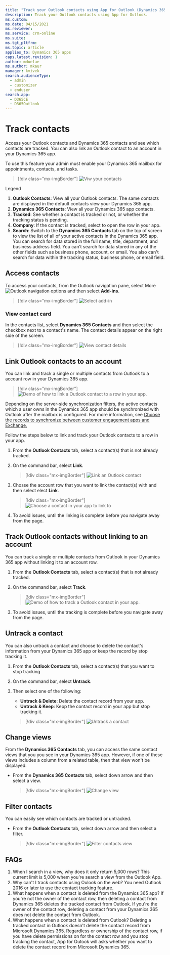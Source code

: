 ```yaml
---
title: "Track your Outlook contacts using App for Outlook (Dynamics 365 apps) | MicrosoftDocs"
description: Track your Outlook contacts using App for Outlook.
ms.custom: 
ms.date: 04/15/2021
ms.reviewer: 
ms.service: crm-online
ms.suite: 
ms.tgt_pltfrm: 
ms.topic: article
applies_to: Dynamics 365 apps
caps.latest.revision: 1
author: mduelae
ms.author: mkaur
manager: kvivek
search.audienceType: 
  - admin
  - customizer
  - enduser
search.app: 
  - D365CE
  - D365Outlook
---
```


# Track contacts

Access your Outlook contacts and Dynamics 365 contacts and see which contacts are tracked. You can also link an Outlook contact to an account in your Dynamics 365 app.

To use this feature your admin must enable your Dynamics 365 mailbox for appointments, contacts, and tasks. 


   > [!div class="mx-imgBorder"] 
   > ![Viw your contacts](../media/all-contacts.png)  
 
Legend
1. **Outlook Contacts**: View all your Outlook contacts. The same contacts are displayed in the default contacts view your Dynamics 365 app.
2. **Dynamics 365 Contacts**: View all your Dynamics 365 app contacts.
3. **Tracked**: See whether a contact is tracked or not, or whether the tracking status is pending.
4. **Company**: If the contact is tracked, select to open the row in your app.
5. **Search**: Switch to the **Dynamics 365 Contacts** tab on the top of screen to view the list of all of your active contacts in the Dynamics 365 app. You can search for data stored in the full name, title, department, and business address field. You can’t search for data stored in any of the other fields such as business phone, account, or email. You also can't search for data within the tracking status, business phone, or email field.

## Access contacts

To access your contacts, from the Outlook navigation pane, select More ![Outlook navigation options](../media/outlook-nav-options.png) and then select **Add-ins**.

   > [!div class="mx-imgBorder"] 
   > ![Select add-in](../media/access-add-in.png)  


### View contact card

In the contacts list, select **Dynamics 365 Contacts** and then select the checkbox next to a contact's name. The contact details appear on the right side of the screen.

   > [!div class="mx-imgBorder"] 
   > ![View contact details](../media/view-contact-details.png)  


## Link Outlook contacts to an account 

You can link and track a single or multiple contacts from Outlook to a account row in your Dynamics 365 app. 

   > [!div class="mx-imgBorder"] 
   > ![Demo of how to link a Outlook contact to a row in your app.](../media/link-outlook-contact-3.gif) 

Depending on the server-side synchronization filters, the active contacts which a user owns in the Dynamics 365 app should be synchronized with Outlook after the mailbox is configured. For more information, see [Choose the records to synchronize between customer engagement apps and Exchange](/power-platform/admin/choose-records-synchronize-dynamics-365-outlook-exchange.md),

Follow the steps below to link and track your Outlook contacts to a row in your app.

1. From the **Outlook Contacts** tab, select a contact(s) that is not already tracked.
2. On the command bar, select **Link**.
 
   > [!div class="mx-imgBorder"] 
   > ![Link an Outlook contact](../media/link-outlook-contact.png) 
 
3. Chosse the account row that you want to link the contact(s) with and then select elect **Link**.

   > [!div class="mx-imgBorder"] 
   > ![Choose a contact in your app to link to](../media/link-outlook-contact-2.png) 

4.  To avoid issues, until the linking is complete before you navigate away from the page. 

## Track Outlook contacts without linking to an account

You can track a single or multiple contacts from Outlook in your Dynamics 365 app without linking it to an account row.

1. From the **Outlook Contacts** tab, select a contact(s) that is not already tracked.
2. On the command bar, select **Track**.

   > [!div class="mx-imgBorder"] 
   > ![Demo of how to track a Outlook contact in your app.](../media/track-without-linking.gif) 
   
3. To avoid issues, until the tracking is complete before you navigate away from the page. 

## Untrack a contact

You can also untrack a contact and choose to delete the contact's information from your Dynamics 365 app or keep the record by stop tracking it.

1. From the **Outlook Contacts** tab, select a contact(s) that you want to stop tracking
2. On the command bar, select **Untrack**.
3. Then select one of the following:
    - **Untrack & Delete**: Delete the contact record from your app.
    - **Untrack & Keep**: Kepp the contact record in your app but stop tracking it.

   > [!div class="mx-imgBorder"] 
   > ![Untrack a contact](../media/untrack-contact.png) 

## Change views

From the **Dynamics 365 Contacts** tab, you can access the same contact views that you you see in your Dynamics 365 app. However, if one of these views includes a column from a related table, then that view won't be displayed.

- From the **Dynamics 365 Contacts** tab, select down arrow and then select a view.

   > [!div class="mx-imgBorder"] 
   > ![Change view](../media/change-contact-view.png) 


## Filter contacts

You can easily see which contacts are tracked or untracked.

- From the **Outlook Contacts** tab, select down arrow and then select a filter.

   > [!div class="mx-imgBorder"] 
   > ![Filter contacts view](../media/filter-contacts.png) 


## FAQs

1. When I search in a view, why does it only return 5,000 rows? This current limit is 5,000 whem you're search a view from the Outlook App.
2. Why can't I track contacts using Oulook on the web? You need Outlook 2016 or later to use the contact tracking feature.
3. What happens when a contact is deleted from the Dynamics 365 app?  If you're not the owner of the contact row, then deleting a contact from Dynamics 365 deletes the tracked contact from Outlook. If you're the owner of the contact row, deleting a contact from your Dynamics 365 does not delete the contact from Outlook.
4. What happens when a contact is deleted from Outlook? Deleting a tracked contact in Outlook doesn't delete the contact record from Microsoft Dynamics 365. Regardless or ownership of the contact row, if you have delete permissions on for the contact row and you stop tracking the contact, App for Outook will asks whether you want to delete the contact record from Microsoft Dynamics 365.




